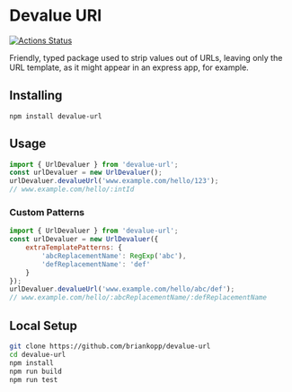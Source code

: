 # Devalue URl

[![Actions Status](https://github.com/briankopp/devalue-url/workflows/npmpublish/badge.svg)](https://github.com/briankopp/devalue-url/actions)

Friendly, typed package used to strip values out of URLs, leaving only the
URL template, as it might appear in an express app, for example.

## Installing

`npm install devalue-url`

## Usage

```js
import { UrlDevaluer } from 'devalue-url';
const urlDevaluer = new UrlDevaluer();
urlDevaluer.devalueUrl('www.example.com/hello/123');
// www.example.com/hello/:intId
```

### Custom Patterns

```js
import { UrlDevaluer } from 'devalue-url';
const urlDevaluer = new UrlDevaluer({
    extraTemplatePatterns: {
        'abcReplacementName': RegExp('abc'),
        'defReplacementName': 'def'
    }
});
urlDevaluer.devalueUrl('www.example.com/hello/abc/def');
// www.example.com/hello/:abcReplacementName/:defReplacementName
```

## Local Setup

```bash
git clone https://github.com/briankopp/devalue-url
cd devalue-url
npm install
npm run build
npm run test
```

